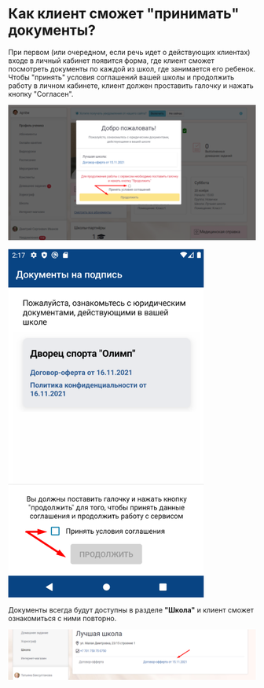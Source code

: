 # Как клиент сможет "принимать" документы?

При первом (или очередном, если речь идет о действующих клиентах) входе в личный кабинет появится форма, где клиент сможет посмотреть документы по каждой из школ, где занимается его ребенок. Чтобы "принять" условия соглашений вашей школы и продолжить работу в личном кабинете, клиент должен проставить галочку и нажать кнопку "Согласен".

![Окно с документами при первом входе в ЛК в веб-версии](<../.gitbook/assets/image (24).png>)

![Окно с документами при первом входе в ЛК через мобильное приложение](<../.gitbook/assets/image (22) (1) (1).png>)

Документы всегда будут доступны в разделе **"Школа"** и клиент сможет ознакомиться с ними повторно.

![](<../.gitbook/assets/image (30) (1) (1) (1).png>)

